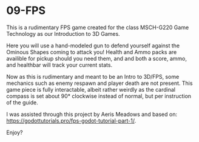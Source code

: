 # 09-FPS

This is a rudimentary FPS game created for the class MSCH-G220 Game Technology as our Introduction to 3D Games. 

Here you will use a hand-modeled gun to defend yourself against the Ominous Shapes coming to attack you! Health and Ammo packs are availible for pickup should you need them, and and both a score, ammo, and healthbar will track your current stats.

Now as this is rudimentary and meant to be an Intro to 3D/FPS, some mechanics such as enemy respawn and player death are not present. This game piece is fully interactable, albeit rather weirdly as the cardinal compass is set about 90* clockwise instead of normal, but per instruction of the guide.

I was assisted through this project by Aeris Meadows and based on: https://godottutorials.pro/fps-godot-tutorial-part-1/. 

Enjoy?